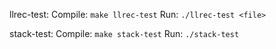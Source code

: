 llrec-test:
Compile: `make llrec-test`
Run: `./llrec-test <file>`

stack-test:
Compile: `make stack-test`
Run: `./stack-test`